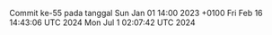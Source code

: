 Commit ke-55 pada tanggal Sun Jan 01 14:00 2023 +0100
Fri Feb 16 14:43:06 UTC 2024
Mon Jul  1 02:07:42 UTC 2024

